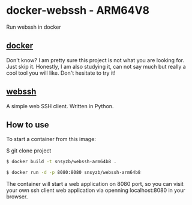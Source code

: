 # docker-webssh - ARM64V8
Run webssh in docker

## [docker](http://www.docker.com)
Don't know? I am pretty sure this project is not what you are looking for. Just skip it. 
Honestly, I am also studying it, can not say much but really a cool tool you will like. Don't hesitate to try it!

## [webssh](https://github.com/huashengdun/webssh)
A simple web SSH client. Written in Python.


## How to use
To start a container from this image:

$ git clone project

``` bash
$ docker build -t snsyzb/webssh-arm64b8 .

$ docker run -d -p 8080:8080 snsyzb/webssh-arm64b8
```
The container will start a web application on 8080 port, so you can visit your own ssh client web application via openning localhost:8080 in your browser.

